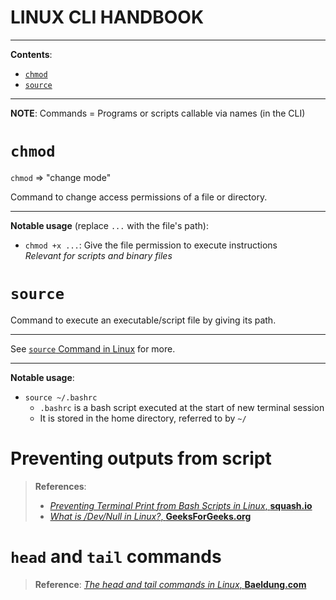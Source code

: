 <h1>LINUX CLI HANDBOOK</h1>

---

**Contents**:

- [`chmod`](#chmod)
- [`source`](#source)

---

**NOTE**: Commands = Programs or scripts callable via names (in the CLI)

# `chmod`
`chmod` => "change mode"

Command to change access permissions of a file or directory.

---

**Notable usage** (replace `...` with the file's path):

- `chmod +x ...`: Give the file permission to execute instructions <br> *Relevant for scripts and binary files*

# `source`
Command to execute an executable/script file by giving its path.

---

See [`source` Command in Linux](./source-command-in-linux) for more.

---

**Notable usage**:

- `source ~/.bashrc`
	- `.bashrc` is a bash script executed at the start of new terminal session
	- It is stored in the home directory, referred to by `~/`
	
# Preventing outputs from script
> **References**:
>
> - [*Preventing Terminal Print from Bash Scripts in Linux*, **squash.io**](https://www.squash.io/preventing-terminal-print-from-bash-scripts-in-linux/)
> - [*What is /Dev/Null in Linux?*, **GeeksForGeeks.org**](https://www.geeksforgeeks.org/what-is-dev-null-in-linux/)

# `head` and `tail` commands
> **Reference**: [*The head and tail commands in Linux*, **Baeldung.com**](https://www.baeldung.com/linux/head-tail-commands)